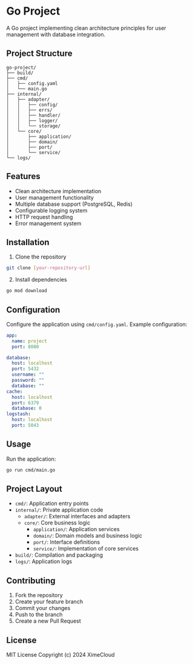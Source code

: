 # Go Project

A Go project implementing clean architecture principles for user management with database integration.

## Project Structure

```
go-project/
├── build/
├── cmd/
│   ├── config.yaml
│   └── main.go
├── internal/
│   ├── adapter/
│   │   ├── config/
│   │   ├── errs/
│   │   ├── handler/
│   │   ├── logger/
│   │   └── storage/
│   └── core/
│       ├── application/
│       ├── domain/
│       ├── port/
│       └── service/
└── logs/
```

## Features

- Clean architecture implementation
- User management functionality
- Multiple database support (PostgreSQL, Redis)
- Configurable logging system
- HTTP request handling
- Error management system

## Installation

1. Clone the repository
```bash
git clone [your-repository-url]
```

2. Install dependencies
```bash
go mod download
```

## Configuration

Configure the application using `cmd/config.yaml`. Example configuration:

```yaml
app:
  name: project
  port: 8080

database:
  host: localhost
  port: 5432
  username: ""
  password: ""
  database: ""
cache:
  host: localhost
  port: 6379
  database: 0
logstash:
  host: localhost
  port: 5043
```

## Usage

Run the application:
```bash
go run cmd/main.go
```

## Project Layout

- `cmd/`: Application entry points
- `internal/`: Private application code
    - `adapter/`: External interfaces and adapters
    - `core/`: Core business logic
        - `application/`: Application services
        - `domain/`: Domain models and business logic
        - `port/`: Interface definitions
        - `service/`: Implementation of core services
- `build/`: Compilation and packaging
- `logs/`: Application logs

## Contributing

1. Fork the repository
2. Create your feature branch
3. Commit your changes
4. Push to the branch
5. Create a new Pull Request

## License

MIT License
Copyright (c) 2024 XimeCloud